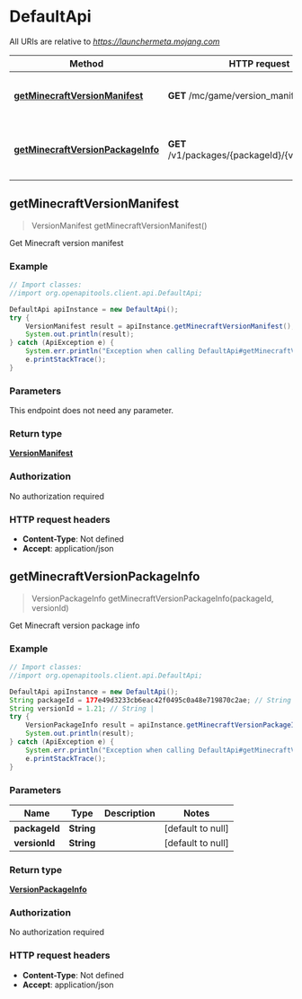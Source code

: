 # DefaultApi

All URIs are relative to *https://launchermeta.mojang.com*

Method | HTTP request | Description
------------- | ------------- | -------------
[**getMinecraftVersionManifest**](DefaultApi.md#getMinecraftVersionManifest) | **GET** /mc/game/version_manifest.json | Get Minecraft version manifest
[**getMinecraftVersionPackageInfo**](DefaultApi.md#getMinecraftVersionPackageInfo) | **GET** /v1/packages/{packageId}/{versionId}.json | Get Minecraft version package info



## getMinecraftVersionManifest

> VersionManifest getMinecraftVersionManifest()

Get Minecraft version manifest

### Example

```java
// Import classes:
//import org.openapitools.client.api.DefaultApi;

DefaultApi apiInstance = new DefaultApi();
try {
    VersionManifest result = apiInstance.getMinecraftVersionManifest();
    System.out.println(result);
} catch (ApiException e) {
    System.err.println("Exception when calling DefaultApi#getMinecraftVersionManifest");
    e.printStackTrace();
}
```

### Parameters

This endpoint does not need any parameter.

### Return type

[**VersionManifest**](VersionManifest.md)

### Authorization

No authorization required

### HTTP request headers

- **Content-Type**: Not defined
- **Accept**: application/json


## getMinecraftVersionPackageInfo

> VersionPackageInfo getMinecraftVersionPackageInfo(packageId, versionId)

Get Minecraft version package info

### Example

```java
// Import classes:
//import org.openapitools.client.api.DefaultApi;

DefaultApi apiInstance = new DefaultApi();
String packageId = 177e49d3233cb6eac42f0495c0a48e719870c2ae; // String | 
String versionId = 1.21; // String | 
try {
    VersionPackageInfo result = apiInstance.getMinecraftVersionPackageInfo(packageId, versionId);
    System.out.println(result);
} catch (ApiException e) {
    System.err.println("Exception when calling DefaultApi#getMinecraftVersionPackageInfo");
    e.printStackTrace();
}
```

### Parameters


Name | Type | Description  | Notes
------------- | ------------- | ------------- | -------------
 **packageId** | **String**|  | [default to null]
 **versionId** | **String**|  | [default to null]

### Return type

[**VersionPackageInfo**](VersionPackageInfo.md)

### Authorization

No authorization required

### HTTP request headers

- **Content-Type**: Not defined
- **Accept**: application/json

